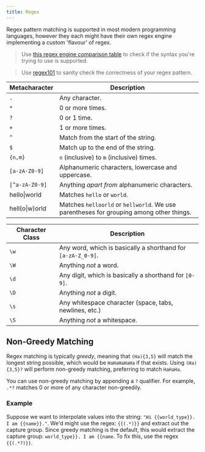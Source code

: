 ```yaml
---
title: Regex
---
```


Regex pattern matching is supported in most modern programming languages, however they each might have their own regex engine implementing a custom 'flavour' of regex.

> Use [this regex engine comparison table](https://gist.github.com/CMCDragonkai/6c933f4a7d713ef712145c5eb94a1816) to check if the syntax you're trying to use is supported.

> Use [regex101](https://regex101.com/) to sanity check the correctness of your regex pattern.

| Metacharacter  | Description                                                                             |
| -------------- | --------------------------------------------------------------------------------------- |
| `.`            | Any character.                                                                          |
| `*`            | 0 or more times.                                                                        |
| `?`            | 0 or 1 time.                                                                            |
| `+`            | 1 or more times.                                                                        |
| `^`            | Match from the start of the string.                                                     |
| `$`            | Match up to the end of the string.                                                     |
| `{n,m}`        | `n` (inclusive) to `m` (inclusive) times.                                               |
| `[a-zA-Z0-9]`  | Alphanumeric characters, lowercase and uppercase.                                       |
| `[^a-zA-Z0-9]` | Anything *apart from* alphanumeric characters.                                          |
| hello\|world   | Matches `hello` or `world`.                                                             |
| hell(o\|w)orld | Matches `helloorld` or `hellworld`. We use parentheses for grouping among other things. |

| Character Class | Description                                                  |
| --------------- | ------------------------------------------------------------ |
| `\w`            | Any word, which is basically a shorthand for `[a-zA-Z_0-9]`. |
| `\W`            | Anything *not* a word.                                       |
| `\d`            | Any digit, which is basically a shorthand for `[0-9]`. |
| `\D`            | Anything *not* a digit.                                       |
| `\s`            | Any whitespace character (space, tabs, newlines, etc.)       |
| `\S`            | Anything *not* a whitespace.                                 |

## Non-Greedy Matching
Regex matching is typically *greedy*, meaning that `(Ha){3,5}` will match the longest string possible, which would be `HaHaHaHaHa` if that exists. Using `(Ha){3,5}?` will perform non-greedy matching, preferring to match `HaHaHa`.

You can use non-greedy matching by appending a `?` qualifier. For example, `.*?` matches 0 or more of any character non-greedily.

### Example
Suppose we want to interpolate values into the string: `"Hi {{world_type}}. I am {{name}}."`. We'd might use the regex: `{{(.*)}}` and extract out the capture group. Since greedy matching is the default, this would extract the capture group: `world_type}}. I am {{name`. To fix this, use the regex `{{(.*?)}}`.
